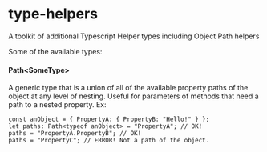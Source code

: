 # type-helpers
A toolkit of additional Typescript Helper types including Object Path helpers


Some of the available types:


#### Path&lt;SomeType&gt;
  A generic type that is a union of all of the available property paths of the object at any level of nesting. 
  Useful for parameters of methods that need a path to a nested property.
Ex:
```
const anObject = { PropertyA: { PropertyB: "Hello!" } };
let paths: Path<typeof anObject> = "PropertyA"; // OK!
paths = "PropertyA.PropertyB"; // OK!
paths = "PropertyC"; // ERROR! Not a path of the object.
```
